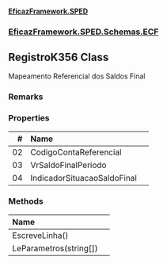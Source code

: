 #### [EficazFramework.SPED](EficazFrameworkSPED.md 'EficazFramework SPED')
### [EficazFramework.SPED.Schemas.ECF](EficazFramework.SPED.Schemas.ECF.md 'EficazFramework.SPED.Schemas.ECF')

## RegistroK356 Class

Mapeamento Referencial dos Saldos Final

### Remarks
### Properties

| # | Name | |
| ---: | :--- | :--- |
| 02 | CodigoContaReferencial |  |
| 03 | VrSaldoFinalPeriodo |  |
| 04 | IndicadorSituacaoSaldoFinal |  |
### Methods

| Name | |
| :--- | :--- |
| EscreveLinha() |  |
| LeParametros(string[]) |  |
